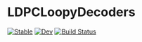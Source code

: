 # LDPCLoopyDecoders

[![Stable](https://img.shields.io/badge/docs-stable-blue.svg)](https://ashish-kakkar6.github.io/LDPCLoopyDecoders.jl/stable/)
[![Dev](https://img.shields.io/badge/docs-dev-blue.svg)](https://ashish-kakkar6.github.io/LDPCLoopyDecoders.jl/dev/)
[![Build Status](https://github.com/ashish-kakkar6/LDPCLoopyDecoders.jl/actions/workflows/CI.yml/badge.svg?branch=main)](https://github.com/ashish-kakkar6/LDPCLoopyDecoders.jl/actions/workflows/CI.yml?query=branch%3Amain)
